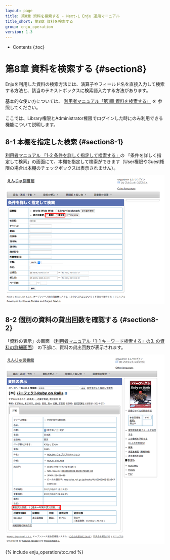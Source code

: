 ```yaml
---
layout: page
title: 第8章 資料を検索する - Next-L Enju 運用マニュアル
title_short: 第8章 資料を検索する
group: enju_operation
version: 1.3
---
```


* Contents
{:toc}

第8章 資料を検索する {#section8}
================================

Enjuを利用した資料の検索方法には、演算子やフィールド名を直接入力して検索する方法と、該当のテキストボックスに検索語入力する方法があります。

基本的な使い方については、 [利用者マニュアル「第1章 資料を検索する」](enju_user_1.html) を
参照してください。

ここでは、Library権限とAdministrator権限でログインした時にのみ利用できる機能について説明します。

8-1 本棚を指定した検索 {#section8-1}
------------------------------------

[利用者マニュアル 「1-2 条件を詳しく指定して検索する」](enju_user_1.html#section1-2)の
「条件を詳しく指定して検索」の画面にて、本棚を指定して検索ができます（User権限やGuest権限の場合は本棚のチェックボックスは表示されません）。

![本棚を指定して検索](../assets/images/1.2/advanced_search_1_librarian.png)

8-2 個別の資料の貸出回数を確認する {#section8-2}
------------------------------------------------

「資料の表示」の画面
（[利用者マニュアル「1-1 キーワード検索する」の3. の資料の詳細画面](enju_user_1.html#section1-1)）
の下部に、資料の貸出回数が表示されます。

![貸出回数の表示](../assets/images/1.2/image_operation_244_2_librarian.png)




{% include enju_operation/toc.md %}

